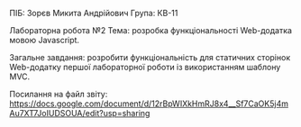 ПІБ: Зорєв Микита Андрійович Група: КВ-11

Лабораторна робота №2
Тема: розробка функціональності Web-додатка мовою Javascript.

Загальне завдання: розробити функціональність для статичних сторінок 
Web-додатку першої лабораторної роботи із використанням шаблону MVC.

Посилання на файл звіту: 
https://docs.google.com/document/d/12rBpWIXkHmRJ8x4__Sf7CaOK5j4mAu7XT7JoIUDSOUA/edit?usp=sharing